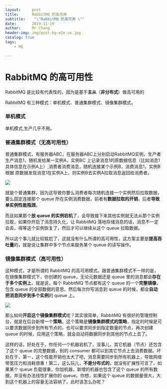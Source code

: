 ```yaml
---
layout:     post
title:     	RabbitMQ 的高可用
subtitle:    "\"RabbitMQ 的高可用 \""
date:       2019-11-19
author:     Mr Chang
header-img: img/post-bg-e2e-ux.jpg
catalog: true
tags:
    - MQ 

---
```



# RabbitMQ 的高可用性

RabbitMQ 是比较有代表性的，因为是基于**主从**（**非分布式**）做高可用的

RabbitMQ 有三种模式：单机模式、普通集群模式、镜像集群模式。

### 单机模式

单机模式,生产几乎不用。

### 普通集群模式（无高可用性）

普通集群模式，有服务器ABC，在服务器ABC上分别启动RabbitMQ实例，生产者生产消息1，随机发给某一实例A，实例BC
上记录消息1的原数据信息（比如消息1具体信息在示例A上）,消费者消费消息，随机连接某个示例B，消费消息1，实例B根据
原数据发现消息1在实例A上，则实例B去实例A拉取消息返回给消费者。

![](http://cdn-blog.jetbrains.org.cn/20191119140743-qyyOFM.png)

就是个普通集群。因为这导致你要么消费者每次随机连接一个实例然后拉取数据，要么固定连接那个 queue 所在实例消费数据，前者有**数据拉取的开销**，后者**导致单实例性能瓶颈**。

而且如果那个**放 queue 的实例宕机**了，会导致接下来其他实例就无法从那个实例拉取，如果你开启了消息持久化，让 RabbitMQ 落地存储消息的话，消息不一定会丢，得等这个实例恢复了，然后才可以继续从这个 queue 拉取数据。

所以这个事儿就比较尴尬了，这就没有什么所谓的高可用性，这方案主要是**提高吞吐量**的，就是说让集群中多个节点来服务某个 queue 的读写操作。


### 镜像集群模式（高可用性）

这种模式，才是所谓的 RabbitMQ 的高可用模式。跟普通集群模式不一样的是，在镜像集群模式下，你创建的 queue，无论元数据还是 queue 里的消息都会**存在于多个实例上**，就是说，每个 RabbitMQ 节点都有这个 queue 的一个**完整镜像**，包含 queue 的全部数据的意思。然后每次你写消息到 queue 的时候，都会**自动把消息同步到多个实例**的 queue 上。

![](http://cdn-blog.jetbrains.org.cn/20191119141730-4vhipD.png)

那么如何**开启这个镜像集群模式**呢？其实很简单，RabbitMQ 有很好的管理控制台，就是在后台新增一个**策略**，这个策略是**镜像集群模式的策略**，指定的时候是可以要求数据同步到所有节点的，也可以要求同步到指定数量的节点，再次创建 queue 的时候，应用这个策略，就会自动将数据同步到其他的节点上去了。

这样的话，好处在于，你任何一个机器宕机了，没事儿，其它机器（节点）还包含了这个 queue 的完整数据，别的 consumer 都可以到其它节点上去消费数据。坏处在于，第一，这个性能开销也太大了吧，消息需要同步到所有机器上，导致网络带宽压力和消耗很重！第二，这么玩儿，**不是分布式的**，就没有扩展性可言了，如果某个 queue 负载很重，你加机器，新增的机器也包含了这个 queue 的所有数据，并没有办法线性扩展你的 queue。你想，如果这个 queue 的数据量很大，大到这个机器上的容量无法容纳了，此时该怎么办呢？

